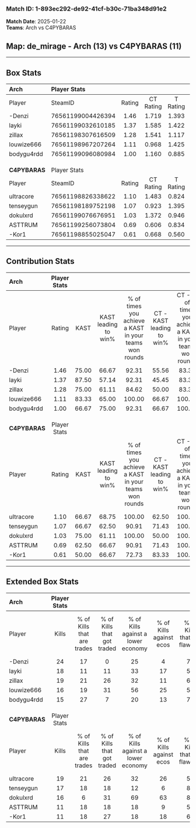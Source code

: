 ### Match ID: 1-893ec292-de92-41cf-b30c-71ba348d91e2  
**Match Date**: 2025-01-22  
**Teams**: Arch vs C4PYBARAS  

## **Map**: de_mirage - Arch (13) vs C4PYBARAS (11)  
---  

## Box Stats  

| **Arch**      | Player Stats      |        |           |          |       |      |       |         |        |      |     |
| :- | :- | :-: | :-: | :-: | :-: | :-: | :-: | :-: | :-: | :-: | :-: |
| Player        | SteamID           | Rating | CT Rating | T Rating | KAST  | ADR  | Kills | Assists | Deaths | K/D  | HS% |
| -Denzi        | 76561199004426394 |  1.46  |   1.719   |  1.393   | 75.00 | 90.5 |  24   |    2    |   14   | 1.71 | 58  |
| layki         | 76561199032610185 |  1.37  |   1.585   |  1.422   | 87.50 | 97.9 |  18   |   10    |   15   | 1.20 | 50  |
| zillax        | 76561198307616509 |  1.28  |   1.541   |  1.117   | 75.00 | 79.2 |  19   |    6    |   13   | 1.46 | 63  |
| louwize666    | 76561198967207264 |  1.11  |   0.968   |  1.425   | 83.33 | 72.6 |  16   |    7    |   18   | 0.89 | 43  |
| bodygu4rdd    | 76561199096080984 |  1.00  |   1.160   |  0.885   | 66.67 | 61.3 |  15   |    6    |   14   | 1.07 | 66  |
|               |                   |        |           |          |       |      |       |         |        |      |     |
|               |                   |        |           |          |       |      |       |         |        |      |     |
|               |                   |        |           |          |       |      |       |         |        |      |     |
| **C4PYBARAS** | Player Stats      |        |           |          |       |      |       |         |        |      |     |
| Player        | SteamID           | Rating | CT Rating | T Rating | KAST  | ADR  | Kills | Assists | Deaths | K/D  | HS% |
| uItracore     | 76561198826338622 |  1.10  |   1.483   |  0.824   | 66.67 | 68.5 |  19   |    5    |   17   | 1.12 | 21  |
| tenseygun     | 76561198189752198 |  1.07  |   0.923   |  1.395   | 66.67 | 82.5 |  17   |    5    |   17   | 1.00 | 47  |
| dokulxrd      | 76561199076676951 |  1.03  |   1.372   |  0.946   | 75.00 | 83.0 |  16   |   10    |   21   | 0.76 | 50  |
| ASTTRUM       | 76561199256073804 |  0.69  |   0.606   |  0.834   | 62.50 | 43.7 |  11   |    3    |   17   | 0.65 | 54  |
| -Kor1         | 76561198855025047 |  0.61  |   0.668   |  0.560   | 50.00 | 62.5 |  11   |    8    |   20   | 0.55 | 63  |
---  

## Contribution Stats  

| **Arch**      | Player Stats |       |                      |                                                        |                           |                                                             |                          |                                                            |
| :- | :-: | :-: | :-: | :-: | :-: | :-: | :-: | :-: |
| Player        |    Rating    | KAST  | KAST leading to win% | % of times you achieve a KAST in your teams won rounds | CT - KAST leading to win% | CT - % of times you achieve a KAST in your teams won rounds | T - KAST leading to win% | T - % of times you achieve a KAST in your teams won rounds |
| -Denzi        |     1.46     | 75.00 |        66.67         |                         92.31                          |           55.56           |                            83.33                            |          77.78           |                           100.00                           |
| layki         |     1.37     | 87.50 |        57.14         |                         92.31                          |           45.45           |                            83.33                            |          70.00           |                           100.00                           |
| zillax        |     1.28     | 75.00 |        61.11         |                         84.62                          |           50.00           |                            83.33                            |          75.00           |                           85.71                            |
| louwize666    |     1.11     | 83.33 |        65.00         |                         100.00                         |           66.67           |                           100.00                            |          63.64           |                           100.00                           |
| bodygu4rdd    |     1.00     | 66.67 |        75.00         |                         92.31                          |           66.67           |                           100.00                            |          85.71           |                           85.71                            |
|               |              |       |                      |                                                        |                           |                                                             |                          |                                                            |
|               |              |       |                      |                                                        |                           |                                                             |                          |                                                            |
|               |              |       |                      |                                                        |                           |                                                             |                          |                                                            |
| **C4PYBARAS** | Player Stats |       |                      |                                                        |                           |                                                             |                          |                                                            |
| Player        |    Rating    | KAST  | KAST leading to win% | % of times you achieve a KAST in your teams won rounds | CT - KAST leading to win% | CT - % of times you achieve a KAST in your teams won rounds | T - KAST leading to win% | T - % of times you achieve a KAST in your teams won rounds |
| uItracore     |     1.10     | 66.67 |        68.75         |                         100.00                         |           62.50           |                           100.00                            |          75.00           |                           100.00                           |
| tenseygun     |     1.07     | 66.67 |        62.50         |                         90.91                          |           71.43           |                           100.00                            |          55.56           |                           83.33                            |
| dokulxrd      |     1.03     | 75.00 |        61.11         |                         100.00                         |           50.00           |                           100.00                            |          75.00           |                           100.00                           |
| ASTTRUM       |     0.69     | 62.50 |        66.67         |                         90.91                          |           71.43           |                           100.00                            |          62.50           |                           83.33                            |
| -Kor1         |     0.61     | 50.00 |        66.67         |                         72.73                          |           83.33           |                           100.00                            |          50.00           |                           50.00                            |
---  

## Extended Box Stats  

| **Arch**      | Player Stats |                            |                            |                                    |                         |                              |                                 |        |                             |                                     |                          |                               |                            |
| :- | :-: | :-: | :-: | :-: | :-: | :-: | :-: | :-: | :-: | :-: | :-: | :-: | :-: |
| Player        |    Kills     | % of Kills that are trades | % of Kills that got traded | % of Kills against a lower economy | % of Kills against ecos | % of Kills that are flawless | % of Kills that are close duels | Deaths | % of Deaths that get traded | % of Deaths against a lower economy | % of Deaths against ecos | % of Deaths that are flawless | % of Deaths that are close |
| -Denzi        |      24      |             17             |             0              |                 25                 |            4            |              75              |                0                |   14   |             29              |                 14                  |            7             |              64               |             0              |
| layki         |      18      |             11             |             11             |                 33                 |           17            |              56              |               11                |   15   |             40              |                 13                  |            7             |              67               |             0              |
| zillax        |      19      |             21             |             26             |                 32                 |           11            |              63              |                0                |   13   |             15              |                 23                  |            15            |              77               |             0              |
| louwize666    |      16      |             19             |             31             |                 56                 |           25            |              50              |               13                |   18   |             22              |                 22                  |            6             |              72               |             6              |
| bodygu4rdd    |      15      |             27             |             7              |                 20                 |           13            |              73              |                7                |   14   |             14              |                 29                  |            7             |              71               |             0              |
|               |              |                            |                            |                                    |                         |                              |                                 |        |                             |                                     |                          |                               |                            |
|               |              |                            |                            |                                    |                         |                              |                                 |        |                             |                                     |                          |                               |                            |
|               |              |                            |                            |                                    |                         |                              |                                 |        |                             |                                     |                          |                               |                            |
| **C4PYBARAS** | Player Stats |                            |                            |                                    |                         |                              |                                 |        |                             |                                     |                          |                               |                            |
| Player        |    Kills     | % of Kills that are trades | % of Kills that got traded | % of Kills against a lower economy | % of Kills against ecos | % of Kills that are flawless | % of Kills that are close duels | Deaths | % of Deaths that get traded | % of Deaths against a lower economy | % of Deaths against ecos | % of Deaths that are flawless | % of Deaths that are close |
| uItracore     |      19      |             21             |             26             |                 32                 |           26            |              58              |                0                |   17   |             12              |                 18                  |            12            |              76               |             6              |
| tenseygun     |      17      |             18             |             18             |                 12                 |            6            |              88              |                0                |   17   |             24              |                 12                  |            6             |              71               |             0              |
| dokulxrd      |      16      |             6              |             31             |                 69                 |           63            |              81              |                0                |   21   |             29              |                 19                  |            14            |              48               |             10             |
| ASTTRUM       |      11      |             18             |             18             |                 18                 |            9            |              55              |                0                |   17   |              6              |                 12                  |            6             |              76               |             0              |
| -Kor1         |      11      |             18             |             27             |                 18                 |           18            |              64              |                9                |   20   |              0              |                 15                  |            10            |              60               |             10             |
